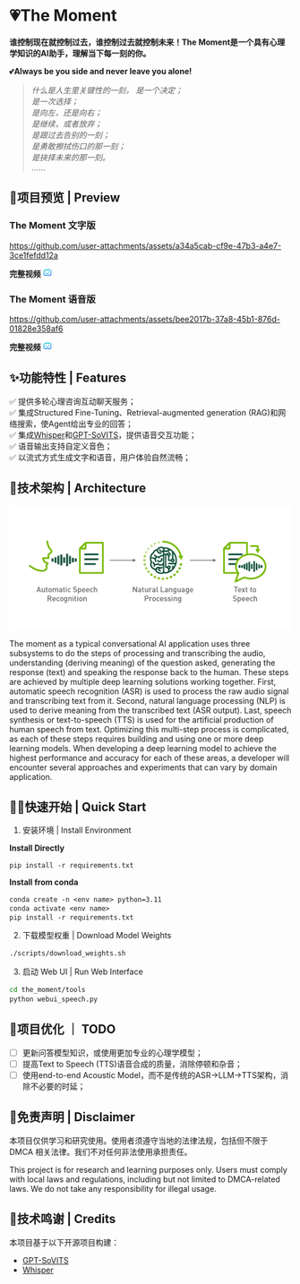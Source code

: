# 💗The Moment
**谁控制现在就控制过去，谁控制过去就控制未来！The Moment是一个具有心理学知识的AI助手，理解当下每一刻的你。**  

💕**Always be you side and never leave you alone!**

>_什么是人生里关键性的一刻，_
_是一个决定；_  
_是一次选择；_  
_是向左，还是向右；_  
_是继续，或者放弃；_  
_是跟过去告别的一刻；_  
_是勇敢擦拭伤口的那一刻；_  
_是抉择未来的那一刻。_  
......

## 🚀项目预览 | Preview
### The Moment 文字版 

https://github.com/user-attachments/assets/a34a5cab-cf9e-47b3-a4e7-3ce1fefdd12a

**完整视频** [![完整演示](/assets/icon.png)](https://www.bilibili.com/video/BV1oY43zCE5x/?share_source=copy_web&vd_source=f27af9aa2b0a1efe2d357b9f461ba958)

### The Moment 语音版

https://github.com/user-attachments/assets/bee2017b-37a8-45b1-876d-01828e358af6

**完整视频** [![完整演示](/assets/icon.png)](https://www.bilibili.com/video/BV1oY43zCEQK/?share_source=copy_web&vd_source=f27af9aa2b0a1efe2d357b9f461ba958)

## ✨功能特性 | Features
✅ 提供多轮心理咨询互动聊天服务；   
✅ 集成Structured Fine-Tuning、Retrieval-augmented generation (RAG)和网络搜索，使Agent给出专业的回答；   
✅ 集成[Whisper](https://github.com/openai/whisper)和[GPT-SoVITS](https://github.com/RVC-Boss/GPT-SoVITS)，提供语音交互功能；  
✅ 语音输出支持自定义音色；  
✅ 以流式方式生成文字和语音，用户体验自然流畅；

## 🏰技术架构 | Architecture

![工程架构图](/assets/the_moment_workflow.png)

The moment as a typical conversational AI application uses three subsystems to do the steps of processing and transcribing the audio, understanding (deriving meaning) of the question asked, generating the response (text) and speaking the response back to the human. These steps are achieved by multiple deep learning solutions working together. First, automatic speech recognition (ASR) is used to process the raw audio signal and transcribing text from it. Second, natural language processing (NLP) is used to derive meaning from the transcribed text (ASR output). Last, speech synthesis or text-to-speech (TTS) is used for the artificial production of human speech from text. Optimizing this multi-step process is complicated, as each of these steps requires building and using one or more deep learning models. When developing a deep learning model to achieve the highest performance and accuracy for each of these areas, a developer will encounter several approaches and experiments that can vary by domain application.

## 👨‍💻快速开始 | Quick Start

1. 安装环境 | Install Environment

**Install Directly**

```text
pip install -r requirements.txt
```

**Install from conda**

```text
conda create -n <env name> python=3.11
conda activate <env name>
pip install -r requirements.txt
```

2. 下载模型权重 | Download Model Weights
```bash
./scripts/download_weights.sh
```
3. 启动 Web UI | Run Web Interface
```bash
cd the_moment/tools
python webui_speech.py
```

## 💎项目优化 ｜ TODO
- [ ] 更新问答模型知识，或使用更加专业的心理学模型；
- [ ] 提高Text to Speech (TTS)语音合成的质量，消除停顿和杂音；
- [ ] 使用end-to-end Acoustic Model，而不是传统的ASR->LLM->TTS架构，消除不必要的时延；

## 🙌免责声明 | Disclaimer

本项目仅供学习和研究使用。使用者须遵守当地的法律法规，包括但不限于 DMCA 相关法律。我们不对任何非法使用承担责任。

This project is for research and learning purposes only. Users must comply with local laws and regulations, including but not limited to DMCA-related laws. We do not take any responsibility for illegal usage.

## 🙇技术鸣谢 | Credits

本项目基于以下开源项目构建：

- [GPT-SoVITS](https://github.com/RVC-Boss/GPT-SoVITS)
- [Whisper](https://github.com/openai/whisper)
